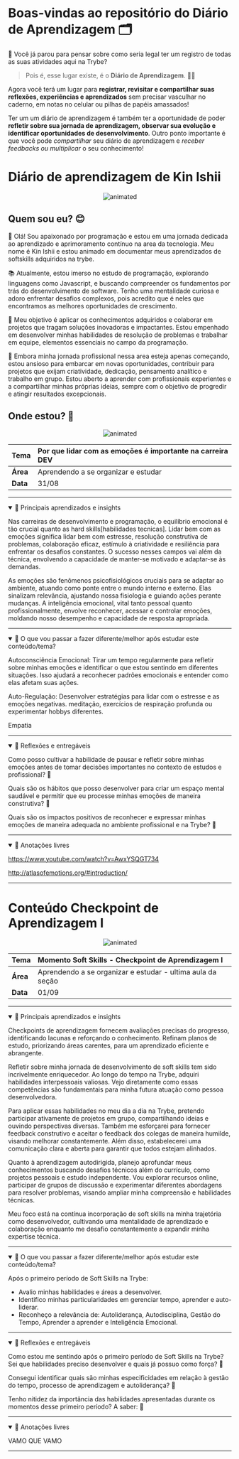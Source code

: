 # Boas-vindas ao repositório do Diário de Aprendizagem 🗂️

💭 Você já parou para pensar sobre como seria legal ter um registro de todas as suas atividades aqui na Trybe?

> Pois é, esse lugar existe, é o **Diário de Aprendizagem**. 🎉🎉

Agora você terá um lugar para **registrar, revisitar e compartilhar suas reflexões, experiências e aprendizados** sem precisar vasculhar no caderno, em notas no celular ou pilhas de papéis amassados!

Ter um um diário de aprendizagem é também ter a oportunidade de poder **refletir sobre sua jornada de aprendizagem, observar sua evolução e identificar oportunidades de desenvolvimento**. Outro ponto importante é que você pode _compartilhar_ seu diário de aprendizagem e _receber feedbacks ou multiplicar_ o seu conhecimento!


# Diário de aprendizagem de Kin Ishii

<p align="center">
  <img src="https://media.giphy.com/media/amrNGnZUeWhZC/giphy.gif" alt="animated" />
</p>

## Quem sou eu? 😊

👋 Olá! Sou apaixonado por programação e estou em uma jornada dedicada ao aprendizado e aprimoramento contínuo na area da tecnologia. Meu nome é Kin Ishii e estou animado em documentar meus aprendizados de softskills adquiridos na trybe.

📚 Atualmente, estou imerso no estudo de programação, explorando linguagens como Javascript, e buscando compreender os fundamentos por trás do desenvolvimento de software. Tenho uma mentalidade curiosa e adoro enfrentar desafios complexos, pois acredito que é neles que encontramos as melhores oportunidades de crescimento.

🚀 Meu objetivo é aplicar os conhecimentos adquiridos e colaborar em projetos que tragam soluções inovadoras e impactantes. Estou empenhado em desenvolver minhas habilidades de resolução de problemas e trabalhar em equipe, elementos essenciais no campo da programação.

💼 Embora minha jornada profissional nessa area esteja apenas começando, estou ansioso para embarcar em novas oportunidades, contribuir para projetos que exijam criatividade, dedicação, pensamento analítico e trabalho em grupo. Estou aberto a aprender com profissionais experientes e a compartilhar minhas próprias ideias, sempre com o objetivo de progredir e atingir resultados excepcionais.

## Onde estou? 📍

<!-- Utilize esse espaço para as reflexões e atividades dos checkpoints de aprendizagem ao longo da jornada de soft skills -->

<p align="center">
  <img src="https://media.giphy.com/media/jIqh3ym2s7GU/giphy.gif" alt="animated" />
</p>

| **Tema** |  Por que lidar com as emoções é importante na carreira DEV |
| :--- | :--- |
| **Área** | Aprendendo a se organizar e estudar |
| **Data** | 31/08 |

----

<details open>

<summary> 🧠 Principais aprendizados e insights </summary>

Nas carreiras de desenvolvimento e programação, o equilíbrio emocional é tão crucial quanto as hard skills[habilidades tecnicas]. Lidar bem com as emoções significa lidar bem com estresse, resolução construtiva de problemas, colaboração eficaz, estímulo à criatividade e resiliência para enfrentar os desafios constantes. O sucesso nesses campos vai além da técnica, envolvendo a capacidade de manter-se motivado e adaptar-se às demandas.

As emoções são fenômenos psicofisiológicos cruciais para se adaptar ao ambiente, atuando como ponte entre o mundo interno e externo. Elas sinalizam relevância, ajustando nossa fisiologia e guiando ações perante mudanças. A inteligência emocional, vital tanto pessoal quanto profissionalmente, envolve reconhecer, acessar e controlar emoções, moldando nosso desempenho e capacidade de resposta apropriada.

</details>

----
<details open>
<summary> 🧬 O que vou passar a fazer diferente/melhor após estudar este conteúdo/tema? </summary>

Autoconsciência Emocional: Tirar um tempo regularmente para refletir sobre minhas emoções e identificar o que estou sentindo em diferentes situações. Isso ajudará a reconhecer padrões emocionais e entender como elas afetam suas ações.

Auto-Regulação: Desenvolver estratégias para lidar com o estresse e as emoções negativas. meditação, exercícios de respiração profunda ou experimentar hobbys diferentes.

Empatia

</details>

----

<details open>
<summary> 🤔 Reflexões e entregáveis </summary>


Como posso cultivar a habilidade de pausar e refletir sobre minhas emoções antes de tomar decisões importantes no contexto de estudos e profissional? 💭

Quais são os hábitos que posso desenvolver para criar um espaço mental saudável e permitir que eu processe minhas emoções de maneira construtiva? 💭

Quais são os impactos positivos de reconhecer e expressar minhas emoções de maneira adequada no ambiente profissional e na Trybe? 💭

</details>

----

<details open>
<summary> 📝 Anotações livres </summary>

https://www.youtube.com/watch?v=AwxYSQGT734

http://atlasofemotions.org/#introduction/
</details>

----

# Conteúdo Checkpoint de Aprendizagem I

<!-- Utilize esse espaço à vontade! Não precisa ser apenas para o aprendizado em Soft Skills, faça cópias e crie novas páginas no seu diário de aprendizagem para toda a sua trajetória na Trybe! -->

<p align="center">
  <img src="https://media.giphy.com/media/AFdcYElkoNAUE/giphy.gif" alt="animated" />
</p>


| **Tema** | Momento Soft Skills - Checkpoint de Aprendizagem I |
| :--- | :--- |
| **Área** | Aprendendo a se organizar e estudar - ultima aula da seção |
| **Data** | 01/09 |

----

<details open>

<summary> 🧠 Principais aprendizados e insights </summary>

Checkpoints de aprendizagem fornecem avaliações precisas do progresso, identificando lacunas e reforçando o conhecimento. Refinam planos de estudo, priorizando áreas carentes, para um aprendizado eficiente e abrangente.

Refletir sobre minha jornada de desenvolvimento de soft skills tem sido incrivelmente enriquecedor. Ao longo do tempo na Trybe, adquiri habilidades interpessoais valiosas. Vejo diretamente como essas competências são fundamentais para minha futura atuação como pessoa desenvolvedora.

Para aplicar essas habilidades no meu dia a dia na Trybe, pretendo participar ativamente de projetos em grupo, compartilhando ideias e ouvindo perspectivas diversas. Também me esforçarei para fornecer feedback construtivo e aceitar o feedback dos colegas de maneira humilde, visando melhorar constantemente. Além disso, estabelecerei uma comunicação clara e aberta para garantir que todos estejam alinhados.

Quanto à aprendizagem autodirigida, planejo aprofundar meus conhecimentos buscando desafios técnicos além do currículo, como projetos pessoais e estudo independente. Vou explorar recursos online, participar de grupos de discussão e experimentar diferentes abordagens para resolver problemas, visando ampliar minha compreensão e habilidades técnicas.

Meu foco está na contínua incorporação de soft skills na minha trajetória como desenvolvedor, cultivando uma mentalidade de aprendizado e colaboração enquanto me desafio constantemente a expandir minha expertise técnica.

</details>

----
<details open>
<summary> 🧬 O que vou passar a fazer diferente/melhor após estudar este conteúdo/tema? </summary>

Após o primeiro período de Soft Skills na Trybe:

- Avalio minhas habilidades e áreas a desenvolver.
- Identifico minhas particularidades em gerenciar tempo, aprender e auto-liderar.
- Reconheço a relevância de: Autoliderança, Autodisciplina, Gestão do Tempo, Aprender a aprender e Inteligência Emocional.

</details>

----

<details open>
<summary> 🤔 Reflexões e entregáveis </summary>
  
Como estou me sentindo após o primeiro período de Soft Skills na Trybe? Sei que habilidades preciso desenvolver e quais já possuo como força? 💭

Consegui identificar quais são minhas especificidades em relação à gestão do tempo, processo de aprendizagem e autoliderança? 💭 

Tenho nitidez da importância das habilidades apresentadas durante os momentos desse primeiro período? A saber: 💭

</details>

----

<details open>
<summary> 📝 Anotações livres </summary>

VAMO QUE VAMO

</details>

----


